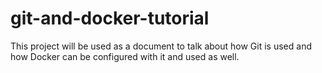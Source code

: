 # git-and-docker-tutorial
This project will be used as a document to talk about how Git is used and how Docker can be configured with it and used as well.
